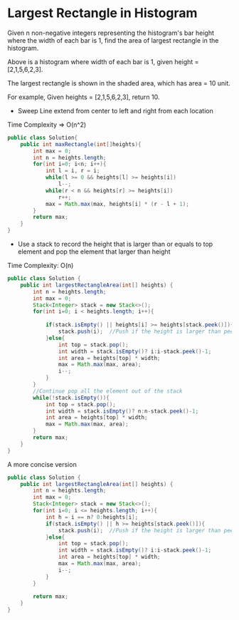 # Largest Rectangle in Histogram

Given n non-negative integers representing the histogram's bar height where the width of each bar is 1, find 
the area of largest rectangle in the histogram.

Above is a histogram where width of each bar is 1, given height = [2,1,5,6,2,3].

The largest rectangle is shown in the shaded area, which has area = 10 unit.

For example,
Given heights = [2,1,5,6,2,3],
return 10.

* Sweep Line extend from center to left and right from each location

Time Complexity => O(n^2)

```java
public class Solution{
    public int maxRectangle(int[]heights){
        int max = 0;
        int n = heights.length;
        for(int i=0; i<n; i++){
            int l = i, r = i;
            while(l >= 0 && heights[l] >= heights[i])
                l--;
            while(r < n && heights[r] >= heights[i])
                r++;
            max = Math.max(max, heights[i] * (r - l + 1);
        }
        return max;
    }
}
```

* Use a stack to record the height that is larger than or equals to top element and pop the element that larger than height

Time Complexity: O(n)

```java
public class Solution {
    public int largestRectangleArea(int[] heights) {
        int n = heights.length;
        int max = 0;
        Stack<Integer> stack = new Stack<>();
        for(int i=0; i < heights.length; i++){
            
            if(stack.isEmpty() || heights[i] >= heights[stack.peek()]){
                stack.push(i);  //Push if the height is larger than peek
            }else{
                int top = stack.pop();
                int width = stack.isEmpty()? i:i-stack.peek()-1;
                int area = heights[top] * width;
                max = Math.max(max, area);
                i--;
            }
        }
        //Continue pop all the element out of the stack
        while(!stack.isEmpty()){
            int top = stack.pop();
            int width = stack.isEmpty()? n:n-stack.peek()-1;
            int area = heights[top] * width;
            max = Math.max(max, area);
        }
        return max;
    }
}
```
A more concise version

```java
public class Solution {
    public int largestRectangleArea(int[] heights) {
        int n = heights.length;
        int max = 0;
        Stack<Integer> stack = new Stack<>();
        for(int i=0; i <= heights.length; i++){
            int h = i == n? 0:heights[i];
            if(stack.isEmpty() || h >= heights[stack.peek()]){
                stack.push(i);  //Push if the height is larger than peek
            }else{
                int top = stack.pop();
                int width = stack.isEmpty()? i:i-stack.peek()-1;
                int area = heights[top] * width;
                max = Math.max(max, area);
                i--;
            }
        }
        
        return max;
    }
}
```
